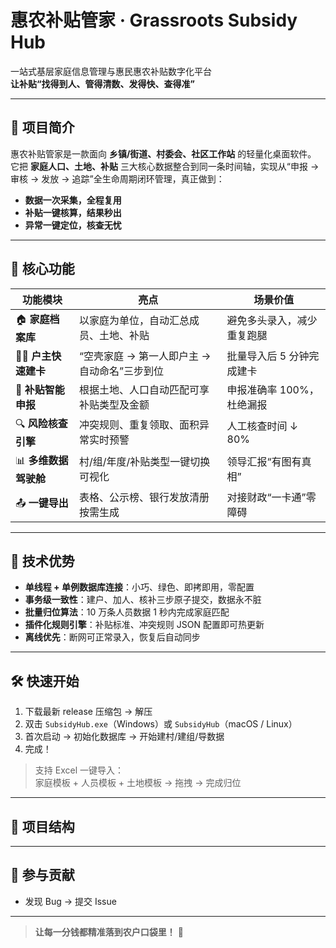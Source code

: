 # 惠农补贴管家 · Grassroots Subsidy Hub

一站式基层家庭信息管理与惠民惠农补贴数字化平台  
**让补贴“找得到人、管得清数、发得快、查得准”**

---

## 🌱 项目简介

惠农补贴管家是一款面向 **乡镇/街道、村委会、社区工作站** 的轻量化桌面软件。  
它把 **家庭人口、土地、补贴** 三大核心数据整合到同一条时间轴，实现从“申报 → 审核 → 发放 → 追踪”全生命周期闭环管理，真正做到：

- **数据一次采集，全程复用**  
- **补贴一键核算，结果秒出**  
- **异常一键定位，核查无忧**

---

## 🎯 核心功能

| 功能模块 | 亮点 | 场景价值 |
|---|---|---|
| 🏠 **家庭档案库** | 以家庭为单位，自动汇总成员、土地、补贴 | 避免多头录入，减少重复跑腿 |
| 🧑‍🌾 **户主快速建卡** | “空壳家庭 → 第一人即户主 → 自动命名”三步到位 | 批量导入后 5 分钟完成建卡 |
| 🧾 **补贴智能申报** | 根据土地、人口自动匹配可享补贴类型及金额 | 申报准确率 100%，杜绝漏报 |
| 🔍 **风险核查引擎** | 冲突规则、重复领取、面积异常实时预警 | 人工核查时间 ↓ 80% |
| 📊 **多维数据驾驶舱** | 村/组/年度/补贴类型一键切换可视化 | 领导汇报“有图有真相” |
| 📤 **一键导出** | 表格、公示榜、银行发放清册按需生成 | 对接财政“一卡通”零障碍 |

---

## 🚀 技术优势

- **单线程 + 单例数据库连接**：小巧、绿色、即拷即用，零配置  
- **事务级一致性**：建户、加人、核补三步原子提交，数据永不脏  
- **批量归位算法**：10 万条人员数据 1 秒内完成家庭匹配  
- **插件化规则引擎**：补贴标准、冲突规则 JSON 配置即可热更新  
- **离线优先**：断网可正常录入，恢复后自动同步

---

## 🛠️ 快速开始

1. 下载最新 release 压缩包 → 解压  
2. 双击 `SubsidyHub.exe`（Windows）或 `SubsidyHub`（macOS / Linux）  
3. 首次启动 → 初始化数据库 → 开始建村/建组/导数据  
4. 完成！

> 支持 Excel 一键导入：  
> 家庭模板 + 人员模板 + 土地模板 → 拖拽 → 完成归位

---

## 📂 项目结构


---

## 🤝 参与贡献

- 发现 Bug → 提交 Issue  

---

> **让每一分钱都精准落到农户口袋里！** 🌾
